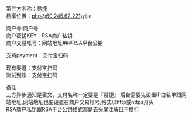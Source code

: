 第三方名称：易捷  
档案位置：php@60.245.62.221\yijie  

商户号:商户号  
商户密钥KEY：RSA商户私钥  
商户交易帐号：网站地址###RSA平台公钥  

支持payment：支付宝扫码  

现有渠道：支付宝扫码  
测试到账：支付宝扫码  

备注：  
三方异步通知是密文，支付名称一定要是『易捷』 
后台需要先设置IP白名单跟网站地址,网站地址也要设置在商户交易帐号,格式以http或https开头  
RSA商户私钥跟RSA平台公钥格式都是去头尾注解且不换行  